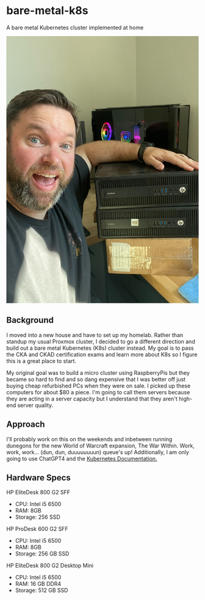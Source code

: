 # bare-metal-k8s
A bare metal Kubernetes cluster implemented at home

<img src="images/jake-with-k8s.jpg" alt="Jake with K8s Cluster" width="540" height="700">


## Background

I moved into a new house and have to set up my homelab. Rather than standup my usual Proxmox cluster, I decided to go a different direction and build out a bare metal Kubernetes (K8s) cluster instead. My goal is to pass the CKA and CKAD certification exams and learn more about K8s so I figure this is a great place to start.

My original goal was to build a micro cluster using RaspberryPis but they became so hard to find and so dang expensive that I was better off just buying cheap refurbished PCs when they were on sale. I picked up these computers for about $80 a piece. I'm going to call them servers because they are acting in a server capacity but I understand that they aren't high-end server quality.

## Approach

I'll probably work on this on the weekends and inbetween running dunegons for the new World of Warcraft expansion, The War Within. Work, work, work... (dun, dun, duuuuuuuun) queue's up! Additionally, I am only going to use ChatGPT4 and the [Kubernetes Documentation.](https://kubernetes.io/docs/home/)

## Hardware Specs

HP EliteDesk 800 G2 SFF
- CPU: Intel i5 6500
- RAM: 8GB
- Storage: 256 SSD

HP ProDesk 600 G2 SFF
- CPU: Intel i5 6500 
- RAM: 8GB
- Storage: 256 GB SSD

HP EliteDesk 800 G2 Desktop Mini
- CPU: Intel i5 6500
- RAM: 16 GB DDR4
- Storage: 512 GB SSD

